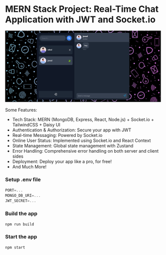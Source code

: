 # MERN Stack Project: Real-Time Chat Application with JWT and Socket.io

![Demo App](./frontend/public/chat-app-.png)

Some Features:

- Tech Stack: MERN (MongoDB, Express, React, Node.js) + Socket.io + TailwindCSS + Daisy UI
- Authentication & Authorization: Secure your app with JWT
- Real-time Messaging: Powered by Socket.io
- Online User Status: Implemented using Socket.io and React Context
- State Management: Global state management with Zustand
- Error Handling: Comprehensive error handling on both server and client sides
- Deployment: Deploy your app like a pro, for free!
- And Much More!

### Setup .env file

```js
PORT=...
MONGO_DB_URI=...
JWT_SECRET=...
```

### Build the app

```shell
npm run build
```

### Start the app

```shell
npm start
```
